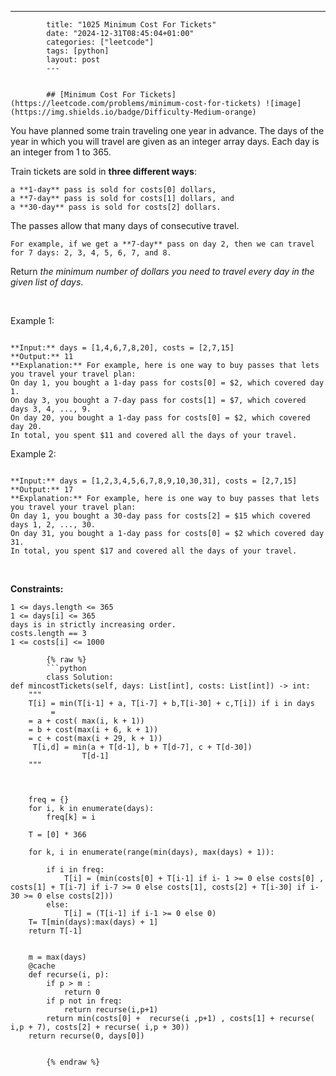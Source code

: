 ---
            title: "1025 Minimum Cost For Tickets"
            date: "2024-12-31T08:45:04+01:00"
            categories: ["leetcode"]
            tags: [python]
            layout: post
            ---
            

            ## [Minimum Cost For Tickets](https://leetcode.com/problems/minimum-cost-for-tickets) ![image](https://img.shields.io/badge/Difficulty-Medium-orange)

You have planned some train traveling one year in advance. The days of the year in which you will travel are given as an integer array days. Each day is an integer from 1 to 365.

Train tickets are sold in **three different ways**:

	a **1-day** pass is sold for costs[0] dollars,
	a **7-day** pass is sold for costs[1] dollars, and
	a **30-day** pass is sold for costs[2] dollars.

The passes allow that many days of consecutive travel.

	For example, if we get a **7-day** pass on day 2, then we can travel for 7 days: 2, 3, 4, 5, 6, 7, and 8.

Return *the minimum number of dollars you need to travel every day in the given list of days*.

 

Example 1:

```

**Input:** days = [1,4,6,7,8,20], costs = [2,7,15]
**Output:** 11
**Explanation:** For example, here is one way to buy passes that lets you travel your travel plan:
On day 1, you bought a 1-day pass for costs[0] = $2, which covered day 1.
On day 3, you bought a 7-day pass for costs[1] = $7, which covered days 3, 4, ..., 9.
On day 20, you bought a 1-day pass for costs[0] = $2, which covered day 20.
In total, you spent $11 and covered all the days of your travel.

```

Example 2:

```

**Input:** days = [1,2,3,4,5,6,7,8,9,10,30,31], costs = [2,7,15]
**Output:** 17
**Explanation:** For example, here is one way to buy passes that lets you travel your travel plan:
On day 1, you bought a 30-day pass for costs[2] = $15 which covered days 1, 2, ..., 30.
On day 31, you bought a 1-day pass for costs[0] = $2 which covered day 31.
In total, you spent $17 and covered all the days of your travel.

```

 

**Constraints:**

	1 <= days.length <= 365
	1 <= days[i] <= 365
	days is in strictly increasing order.
	costs.length == 3
	1 <= costs[i] <= 1000

            {% raw %}
            ```python
            class Solution:
    def mincostTickets(self, days: List[int], costs: List[int]) -> int:
        """
        T[i] = min(T[i-1] + a, T[i-7] + b,T[i-30] + c,T[i]) if i in days 
             = 
        = a + cost( max(i, k + 1))
        = b + cost(max(i + 6, k + 1))
        = c + cost(max(i + 29, k + 1))
         T[i,d] = min(a + T[d-1], b + T[d-7], c + T[d-30])
                    T[d-1]
        """
       


        freq = {}
        for i, k in enumerate(days):
            freq[k] = i

        T = [0] * 366

        for k, i in enumerate(range(min(days), max(days) + 1)):
            
            if i in freq:
                T[i] = (min(costs[0] + T[i-1] if i- 1 >= 0 else costs[0] , costs[1] + T[i-7] if i-7 >= 0 else costs[1], costs[2] + T[i-30] if i-30 >= 0 else costs[2]))
            else:
                T[i] = (T[i-1] if i-1 >= 0 else 0)
        T= T[min(days):max(days) + 1]
        return T[-1]


        m = max(days)
        @cache
        def recurse(i, p):
            if p > m :
                return 0
            if p not in freq:
                return recurse(i,p+1)
            return min(costs[0] +  recurse(i ,p+1) , costs[1] + recurse( i,p + 7), costs[2] + recurse( i,p + 30))
        return recurse(0, days[0])

        
            {% endraw %}
            